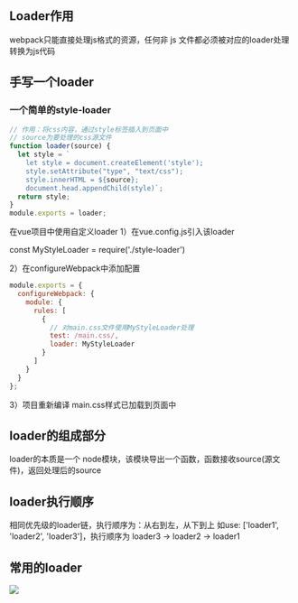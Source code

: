
## Loader作用

webpack只能直接处理js格式的资源，任何非 js 文件都必须被对应的loader处理转换为js代码
## 手写一个loader
### 一个简单的style-loader
```javascript
// 作用：将css内容，通过style标签插入到页面中
// source为要处理的css源文件
function loader(source) {
  let style = `
    let style = document.createElement('style');
    style.setAttribute("type", "text/css"); 
    style.innerHTML = ${source};
    document.head.appendChild(style)`;
  return style;
}
module.exports = loader;
```
在vue项目中使用自定义loader
1）在vue.config.js引入该loader

const MyStyleLoader = require('./style-loader')

2）在configureWebpack中添加配置
```javascript
module.exports = {
  configureWebpack: {
    module: {
      rules: [
        {
          // 对main.css文件使用MyStyleLoader处理
          test: /main.css/,
          loader: MyStyleLoader
        }
      ]
    }
  }
};
```
3）项目重新编译
main.css样式已加载到页面中
## loader的组成部分
loader的本质是一个 node模块，该模块导出一个函数，函数接收source(源文件)，返回处理后的source
## loader执行顺序
相同优先级的loader链，执行顺序为：从右到左，从下到上
如use: ['loader1', 'loader2', 'loader3']，执行顺序为 loader3 →   loader2 →   loader1
## 常用的loader

  <img src="/loader.png">

